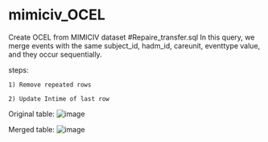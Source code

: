 # mimiciv_OCEL
Create OCEL from MIMICIV dataset 
#Repaire_transfer.sql
  In this query, we merge events with the same subject_id, hadm_id, careunit, eventtype value, and they occur sequentially.
  
  steps:
    
    1) Remove repeated rows

    2) Update Intime of last row
Original table:
![image](https://github.com/mahmoodsoltani/mimiciv_OCEL/assets/36055083/c9841230-1b01-4749-ac92-6ae01de9ff75)

Merged table:
![image](https://github.com/mahmoodsoltani/mimiciv_OCEL/assets/36055083/759150f6-9078-4aeb-a7d3-114697798247)
